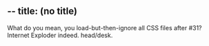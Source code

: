 --
title: (no title)
--
<p>What do you mean, you load-but-then-ignore all CSS files after #31? Internet Exploder indeed. head/desk.</p>